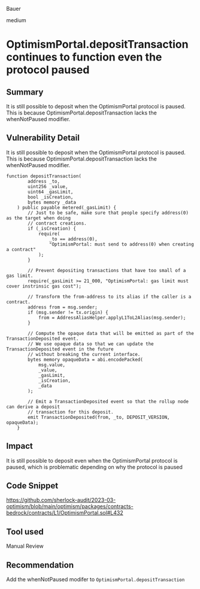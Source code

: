 Bauer

medium

# OptimismPortal.depositTransaction continues to function even the protocol paused

## Summary
It is still possible to deposit when the OptimismPortal protocol is paused. This is because OptimismPortal.depositTransaction  lacks the whenNotPaused modifier.

## Vulnerability Detail
It is still possible to deposit when the OptimismPortal protocol is paused. This is because OptimismPortal.depositTransaction  lacks the whenNotPaused modifier.
```solidity
function depositTransaction(
        address _to,
        uint256 _value,
        uint64 _gasLimit,
        bool _isCreation,
        bytes memory _data
    ) public payable metered(_gasLimit) {
        // Just to be safe, make sure that people specify address(0) as the target when doing
        // contract creations.
        if (_isCreation) {
            require(
                _to == address(0),
                "OptimismPortal: must send to address(0) when creating a contract"
            );
        }

        // Prevent depositing transactions that have too small of a gas limit.
        require(_gasLimit >= 21_000, "OptimismPortal: gas limit must cover instrinsic gas cost");

        // Transform the from-address to its alias if the caller is a contract.
        address from = msg.sender;
        if (msg.sender != tx.origin) {
            from = AddressAliasHelper.applyL1ToL2Alias(msg.sender);
        }

        // Compute the opaque data that will be emitted as part of the TransactionDeposited event.
        // We use opaque data so that we can update the TransactionDeposited event in the future
        // without breaking the current interface.
        bytes memory opaqueData = abi.encodePacked(
            msg.value,
            _value,
            _gasLimit,
            _isCreation,
            _data
        );

        // Emit a TransactionDeposited event so that the rollup node can derive a deposit
        // transaction for this deposit.
        emit TransactionDeposited(from, _to, DEPOSIT_VERSION, opaqueData);
    }

```


## Impact
It is still possible to deposit  even when the OptimismPortal protocol is paused, which is problematic depending on why the protocol is paused



## Code Snippet
https://github.com/sherlock-audit/2023-03-optimism/blob/main/optimism/packages/contracts-bedrock/contracts/L1/OptimismPortal.sol#L432

## Tool used

Manual Review

## Recommendation
Add the whenNotPaused modifer to `OptimismPortal.depositTransaction `

